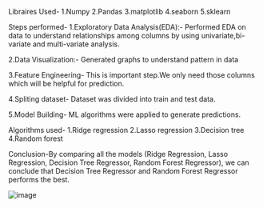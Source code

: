 Libraires Used-
1.Numpy
2.Pandas
3.matplotlib
4.seaborn
5.sklearn

Steps performed-
1.Exploratory Data Analysis(EDA):- Performed EDA on data to understand relationships among columns by using univariate,bi-variate and multi-variate analysis.

2.Data Visualization:- Generated graphs to understand pattern in data

3.Feature Engineering- This is important step.We only need those columns which will be helpful for prediction.

4.Spliting dataset- Dataset was divided into train and test data.

5.Model Building- ML algorithms were applied to generate predictions.

Algorithms used- 
1.Ridge regression
2.Lasso regression
3.Decision tree 
4.Random forest

Conclusion-By comparing all the models (Ridge Regression, Lasso Regression, Decision Tree Regressor, Random Forest Regressor), we can conclude that Decision Tree Regressor and Random Forest Regressor performs the best.

![image](https://user-images.githubusercontent.com/68941939/190351763-eefa9e90-0ba8-4afa-920f-b5604a16ebda.png)
